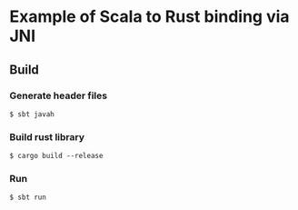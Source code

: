 # Example of Scala to Rust binding via JNI

## Build

### Generate header files
```
$ sbt javah
```

### Build rust library
```
$ cargo build --release
```

### Run
```
$ sbt run
```